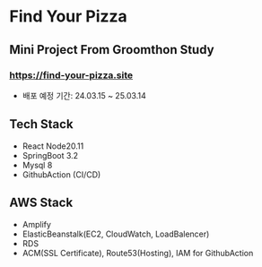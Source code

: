 # Find Your Pizza

## Mini Project From Groomthon Study
### https://find-your-pizza.site
- 배포 예정 기간: 24.03.15 ~ 25.03.14

## Tech Stack
- React Node20.11
- SpringBoot 3.2
- Mysql 8
- GithubAction (CI/CD)

## AWS Stack
- Amplify
- ElasticBeanstalk(EC2, CloudWatch, LoadBalencer)
- RDS
- ACM(SSL Certificate), Route53(Hosting), IAM for GithubAction
